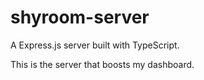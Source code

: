 # shyroom-server

A Express.js server built with TypeScript.

This is the server that boosts my dashboard.

